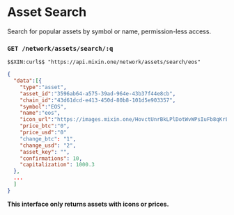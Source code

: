 # Asset Search

Search for popular assets by symbol or name, permission-less access.

### `GET /network/assets/search/:q` 

```
$$XIN:curl$$ "https://api.mixin.one/network/assets/search/eos"
```

```json
{  
  "data":[{  
    "type":"asset",
    "asset_id":"3596ab64-a575-39ad-964e-43b37f44e8cb",
    "chain_id":"43d61dcd-e413-450d-80b8-101d5e903357",
    "symbol":"EOS",
    "name":"eos",
    "icon_url":"https://images.mixin.one/HovctUnrBkLPlDotWvWPsIuFb8qKrLddwF5-f2Fi9q9uO829YB2qGITgOd2YmTMKnGg_z9XrVYzEwFE_rD_REz9C=s128",
    "price_btc":"0",
    "price_usd":"0"
    "change_btc": "1",
    "change_usd": "2",
    "asset_key": "",
    "confirmations": 10,
    "capitalization": 1000.3 
  },
  ...
  ]
}
```

**This interface only returns assets with icons or prices.**